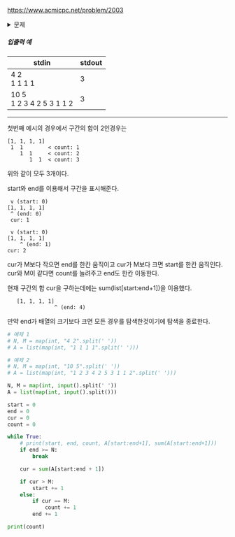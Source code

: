 https://www.acmicpc.net/problem/2003



<details>
<summary markdown='span'>문제</summary>
<pre>
N개의 수로 된 수열 A[1], A[2], …, A[N] 이 있다. 이 수열의 i번째 수부터 j번째 수까지의 합 A[i]+A[i+1]+…+A[j-1]+A[j]가 M이 되는 경우의 수를 구하는 프로그램을 작성하시오.<br />
첫째 줄에 N(1≤N≤10,000), M(1≤M≤300,000,000)이 주어진다.
다음 줄에는 A[1], A[2], …, A[N]이 공백으로 분리되어 주어진다. 
각각의 A[x]는 30,000을 넘지 않는 자연수이다.
</pre>
</details>



##### 입출력 예

| stdin                          | stdout |
| ------------------------------ | ------ |
| 4 2<br />1 1 1 1               | 3      |
| 10 5<br /> 1 2 3 4 2 5 3 1 1 2 | 3      |

-----

첫번째 예시의 경우에서 구간의 합이 2인경우는

```
[1, 1, 1, 1] 
 1  1        < count: 1
    1  1     < count: 2
       1  1  < count: 3
```

위와 같이 모두 3개이다.

start와 end를 이용해서 구간을 표시해준다.

```
 v (start: 0)
[1, 1, 1, 1]
 ^ (end: 0) 
 cur: 1
```

```
 v (start: 0)
[1, 1, 1, 1]
    ^ (end: 1)
cur: 2
```

cur가 M보다 작으면 end를 한칸 움직이고 cur가 M보다 크면 start를 한칸 움직인다.
cur와 M이 같다면 count를 늘려주고 end도 한칸 이동한다.

현재 구간의 합 cur을 구하는데에는 sum(list[start:end+1])을 이용했다.

```
   [1, 1, 1, 1]
               ^ (end: 4)
```

만약 end가 배열의 크기보다 크면 모든 경우를 탐색한것이기에 탐색을 종료한다.



```python
# 예제 1
# N, M = map(int, "4 2".split(' '))
# A = list(map(int, "1 1 1 1".split(' ')))

# 예제 2
# N, M = map(int, "10 5".split(' '))
# A = list(map(int, "1 2 3 4 2 5 3 1 1 2".split(' ')))

N, M = map(int, input().split(' '))
A = list(map(int, input().split()))

start = 0
end = 0
cur = 0
count = 0

while True:
    # print(start, end, count, A[start:end+1], sum(A[start:end+1]))
    if end >= N:
        break

    cur = sum(A[start:end + 1])

    if cur > M:
        start += 1
    else:
        if cur == M:
	        count += 1
        end += 1

print(count)
```
